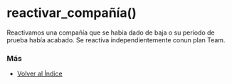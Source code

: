 # reactivar_compañía()

Reactivamos una compañía que se había dado de baja o su período de prueba había acabado. Se reactiva independientemente conun plan Team. 

### Más

  * [Volver al Índice](./index.md)
